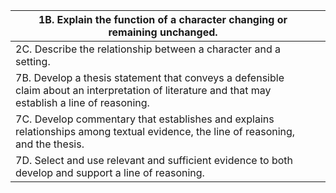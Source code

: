 | 1B. Explain the function of a character changing or remaining unchanged.                                                                         |     |
| ------------------------------------------------------------------------------------------------------------------------------------------------ | --- |
| 2C. Describe the relationship between a character and a setting.                                                                                 |     |
| 7B. Develop a thesis statement that conveys a defensible claim about an interpretation of literature and that may establish a line of reasoning. |     |
| 7C. Develop commentary that establishes and explains relationships among textual evidence, the line of reasoning, and the thesis.                |     |
| 7D. Select and use relevant and sufficient evidence to both develop and support a line of reasoning.                                             |     |
